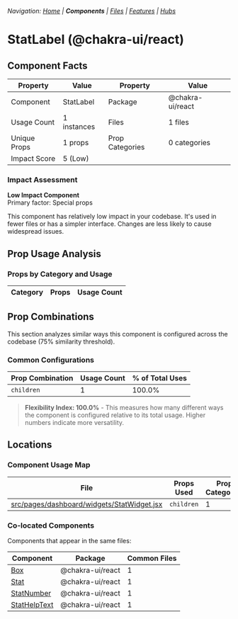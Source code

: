
*Navigation: [Home](../../index.md) | **Components** | [Files](../../files.md) | [Features](../../features.md) | [Hubs](../../hubs.md)*



# StatLabel (@chakra-ui/react)

## Component Facts

| Property | Value | Property | Value |
|----------|-------|----------|-------|
| Component | StatLabel | Package | @chakra-ui/react |
| Usage Count | 1 instances | Files | 1 files |
| Unique Props | 1 props | Prop Categories | 0 categories |
| Impact Score | 5 (Low) | | |

### Impact Assessment

**Low Impact Component**  
Primary factor: Special props

This component has relatively low impact in your codebase. It&#x27;s used in fewer files or has a simpler interface. Changes are less likely to cause widespread issues.

## Prop Usage Analysis

### Props by Category and Usage

| Category | Props | Usage Count |
|----------|-------|-------------|

## Prop Combinations

This section analyzes similar ways this component is configured across the codebase (75% similarity threshold).

### Common Configurations

| Prop Combination | Usage Count | % of Total Uses |
|------------------|-------------|----------------|
| `children` | 1 | 100.0% |

> **Flexibility Index: 100.0%** - This measures how many different ways the component is configured relative to its total usage. Higher numbers indicate more versatility.

## Locations

### Component Usage Map

| File | Props Used | Prop Categories |
|------|------------|----------------|
| [src/pages/dashboard/widgets/StatWidget.jsx](https://github.com/star4beam/react-import-analyzer/blob/main/test-project/src/pages/dashboard/widgets/StatWidget.jsx) | `children` | 1 |

### Co-located Components
Components that appear in the same files:

| Component | Package | Common Files |
|-----------|---------|--------------|
| [Box](../@chakra-ui_react/Box.md) | @chakra-ui/react | 1 |
| [Stat](../@chakra-ui_react/Stat.md) | @chakra-ui/react | 1 |
| [StatNumber](../@chakra-ui_react/StatNumber.md) | @chakra-ui/react | 1 |
| [StatHelpText](../@chakra-ui_react/StatHelpText.md) | @chakra-ui/react | 1 |
